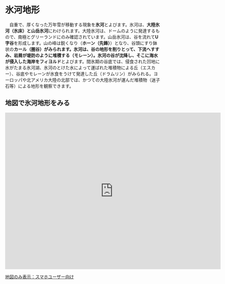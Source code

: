 # 氷河地形
　自重で、厚くなった万年雪が移動する現象を**氷河**とよびます。氷河は、**大陸氷河（氷床）**と**山岳氷河**にわけられます。大陸氷河は、ドームのように発達するもので、南極とグリーランドにのみ確認されています。山岳氷河は、谷を流れて**U字谷**を形成します。山の峰は鋭くなり（**ホーン（先鋒）**）となり、谷頭にすり鉢状の**カール（圏谷）**がみられます。氷河は、谷の地形を削りとって、下流へすすみ、岩屑が堤防のように堆積する（**モレーン**）。氷河の谷が沈降し、そこに海水が侵入した海岸を**フィヨルド**とよびます。間氷期の谷底では、侵食された凹地に水がたまる氷河湖、氷河のとけた水によって運ばれた堆積物による丘（エスカー）、谷底やモレーンが氷食をうけて発達した丘（ドラムリン）がみられる。ヨーロッパや北アメリカ大陸の北部では、かつての大陸氷河が運んだ堆積物（迷子石等）による地形を観察できます。
　
## 地図で氷河地形をみる
<div class="iframe-parent">
<center><iframe width="700" height="510" src="https://gg-oer.github.io/maps/cesium/glacial.html" frameborder="0" allow="accelerometer; autoplay; encrypted-media; gyroscope; picture-in-picture" allowfullscreen></iframe></center></div>

[地図のみ表示：スマホユーザー向け](https://gg-oer.github.io/maps/cesium/glacial.html)
